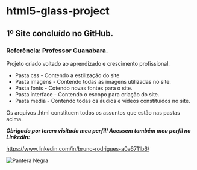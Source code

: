# html5-glass-project

## 1º Site concluído no GitHub. 
### Referência: Professor Guanabara.

<p>Projeto criado voltado ao aprendizado e crescimento profissional.</p>

* Pasta css - Contendo a estilização do site 
* Pasta imagens - Contendo todas as imagens utilizadas no site.
* Pasta fonts - Cotendo novas fontes para o site.
* Pasta interface - Contendo o escopo para criação do site.
* Pasta media - Contendo todas os áudios e vídeos constituídos no site.

<p>Os arquivos .html constituem todos os assuntos que estão nas pastas acima.</p>

***Obrigado por terem visitado meu perfil! Acessem também meu perfil no LinkedIn:***

<https://www.linkedin.com/in/bruno-rodrigues-a0a6711b6/>

![Pantera Negra](https://github.com/brunoalmes/imagens/blob/main/wakandaprasempre.JPG)
